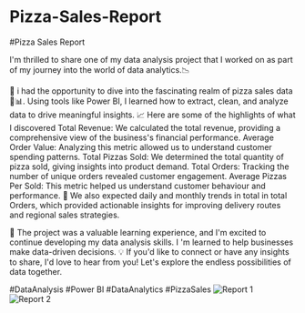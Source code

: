 # Pizza-Sales-Report
#Pizza Sales Report

I'm thrilled to share one of my data analysis project that I worked on as part of my journey into the world of data analytics.📉

🍕 i had the opportunity to dive into the fascinating realm of pizza sales data 🍕📊. Using tools like Power BI, I learned how to extract, clean, and analyze data to drive meaningful insights. 📈 Here are some of the highlights of what I discovered Total Revenue: We calculated the total revenue, providing a comprehensive view of the business's financial performance.
Average Order Value: Analyzing this metric allowed us to understand customer spending patterns.
Total Pizzas Sold: We determined the total quantity of pizza sold, giving insights into product demand.
Total Orders: Tracking the number of unique orders revealed customer engagement.
Average Pizzas Per Sold: This metric helped us understand customer behaviour and performance.
📆 We also expected daily and monthly trends in total in total Orders, which provided actionable insights for improving delivery routes and regional sales strategies.

🍕 The project was a valuable learning experience, and I'm excited to continue developing my data analysis skills. I 'm learned to help businesses make data-driven decisions.
💡 If you'd like to connect or have any insights to share, I'd love to hear from you! Let's explore the endless possibilities of data together.

#DataAnalysis #Power BI #DataAnalytics #PizzaSales
![Report 1](https://github.com/Sheshanth-Reddy/Pizza-Sales-Report/assets/147310329/a419f7e6-a47f-4e51-9642-aace46a443c3)
![Report 2](https://github.com/Sheshanth-Reddy/Pizza-Sales-Report/assets/147310329/a2acf28f-40ab-4a20-9336-f248c7ee0e10)

